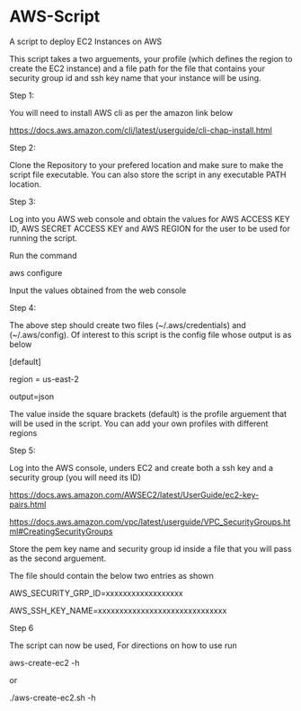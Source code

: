 # AWS-Script
A script to deploy EC2 Instances on AWS

This script takes a two arguements, your profile (which defines the region to create the EC2 instance) and a file path for the file that contains your security group id and ssh key name that your instance will be using.


Step 1: 

You will need to install AWS cli as per the amazon link below

https://docs.aws.amazon.com/cli/latest/userguide/cli-chap-install.html

Step 2: 

Clone the Repository to your prefered location and make sure to make the script file executable. You can also store the script in any executable PATH location.

Step 3: 

Log into you AWS web console and obtain the values for AWS ACCESS KEY ID, AWS SECRET ACCESS KEY and AWS REGION for the user to be used for running the script.

Run the command 

aws configure

Input the values obtained from the web console

Step 4: 

The above step should create two files (~/.aws/credentials) and (~/.aws/config). Of interest to this script is the config file whose output is as below

[default]

region = us-east-2

output=json

The value inside the square brackets (default) is the profile arguement that will be used in the script. You can add your own profiles with different regions


Step 5: 

Log into the AWS console, unders EC2 and create both a ssh key and a security group (you will need its ID)

https://docs.aws.amazon.com/AWSEC2/latest/UserGuide/ec2-key-pairs.html

https://docs.aws.amazon.com/vpc/latest/userguide/VPC_SecurityGroups.html#CreatingSecurityGroups

Store the pem key name and security group id inside a file that you will pass as the second arguement.

The file should contain the below two entries as shown

AWS_SECURITY_GRP_ID=xxxxxxxxxxxxxxxxxx

AWS_SSH_KEY_NAME=xxxxxxxxxxxxxxxxxxxxxxxxxxxxxx



Step 6

The script can now be used, For directions on how to use run 

aws-create-ec2 -h

or

./aws-create-ec2.sh -h
